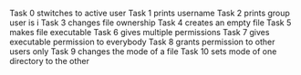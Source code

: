 Task 0 stwitches to active user
Task 1 prints username
Task 2 prints group user is i
Task 3 changes file ownership
Task 4 creates an empty file
Task 5 makes file executable
Task 6 gives multiple permissions
Task 7 gives executable permission to everybody
Task 8 grants permission to other users only
Task 9 changes the mode of a file
Task 10 sets mode of one directory to the other 
